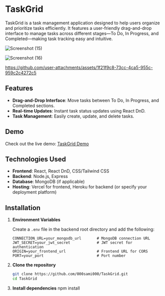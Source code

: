 # TaskGrid

TaskGrid is a task management application designed to help users organize and prioritize tasks efficiently.
It features a user-friendly drag-and-drop interface to manage tasks across different stages—To Do, In Progress, and Completed—making task tracking easy and intuitive.

![Screenshot (15)](https://github.com/user-attachments/assets/f26361d6-72a5-4f5c-b009-7444e1297f6c)

![Screenshot (16)](https://github.com/user-attachments/assets/75ee0712-8ce8-4e31-a368-aab25b11f4a2)


https://github.com/user-attachments/assets/1f21f9c8-73cc-4ca5-955c-959c2c4272c5




## Features

- **Drag-and-Drop Interface**: Move tasks between To Do, In Progress, and Completed sections.
- **Real-time Updates**: Instant task status updates using React DnD.
- **Task Management**: Easily create, update, and delete tasks.

## Demo

Check out the live demo: [TaskGrid Demo](https://task-grid-giwo.vercel.app/) 

## Technologies Used

- **Frontend**: React, React DnD, CSS/Tailwind CSS
- **Backend**: Node.js, Express
- **Database**: MongoDB (if applicable)
- **Hosting**: Vercel for frontend, Heroku for backend (or specify your deployment platform)

## Installation
1. **Environment Variables**

   Create a `.env` file in the backend root directory and add the following:

   ```plaintext
   CONNECTION_URL=your_mongodb_url       # MongoDB connection URL
   JWT_SECRET=your_jwt_secret            # JWT secret for authentication
   ORIGIN=your_frontend_url              # Frontend URL for CORS
   PORT=your_port                        # Port number
2. **Clone the repository**

   ```bash
   git clone https://github.com/000sami000/TaskGrid.git
   cd TaskGrid
3. **Install dependencies**
   npm install

